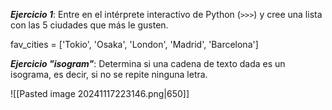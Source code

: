 ***Ejercicio 1***: Entre en el intérprete interactivo de Python (`>>>`) y cree una lista con las 5 ciudades que más le gusten.

fav_cities = ['Tokio', 'Osaka', 'London', 'Madrid', 'Barcelona']



***Ejercicio "isogram"***: Determina si una cadena de texto dada es un isograma, es decir, si no se repite ninguna letra.

![[Pasted image 20241117223146.png|650]]


